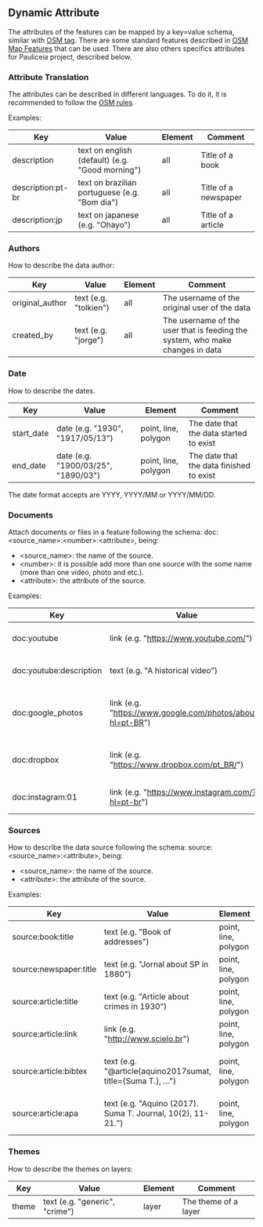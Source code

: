 ## Dynamic Attribute

The attributes of the features can be mapped by a key=value schema, similar with [OSM tag](http://wiki.openstreetmap.org/wiki/Tags).
There are some standard features described in [OSM Map Features](http://wiki.openstreetmap.org/wiki/Map_Features) that can be used.
There are also others specifics attributes for Pauliceia project, described below.


### Attribute Translation

The attributes can be described in different languages. To do it, it is recommended to follow the [OSM rules](http://wiki.openstreetmap.org/wiki/Wiki_Translation).

Examples:

| Key                            | Value                                                        | Element                   | Comment                                       |
| ------------------------------ | ------------------------------------------------------------ | ------------------------- | --------------------------------------------- |
| description                    | text on english (default) (e.g. "Good morning")              | all                       | Title of a book                               |
| description:pt-br              | text on brazilian portuguese (e.g. "Bom dia")                | all                       | Title of a newspaper                          |
| description:jp                 | text on japanese (e.g. "Ohayo")                              | all                       | Title of a article                            |


### Authors

How to describe the data author:

| Key                            | Value                               | Element                   | Comment                                                                          |
| ------------------------------ | ----------------------------------- | ------------------------- | -------------------------------------------------------------------------------- |
| original_author                | text (e.g. "tolkien")               | all                       | The username of the original user of the data                                    |
| created_by                     | text (e.g. "jorge")                 | all                       | The username of the user that is feeding the system, who make changes in data    |


### Date

How to describe the dates.

| Key                            | Value                               | Element                   | Comment                                                      |
| ------------------------------ | ----------------------------------- | ------------------------- | ------------------------------------------------------------ |
| start_date                     | date (e.g. "1930", "1917/05/13")    | point, line, polygon      | The date that the data started to exist                      |
| end_date                       | date (e.g. "1900/03/25", "1890/03") | point, line, polygon      | The date that the data finished to exist                     |

The date format accepts are YYYY, YYYY/MM or YYYY/MM/DD.


### Documents

Attach documents or files in a feature following the schema: doc:<source_name>:\<number>:\<attribute>, being:
- <source_name>: the name of the source.
- \<number>: it is possible add more than one source with the some name (more than one video, photo and etc.).
- \<attribute>: the attribute of the source.

Examples:

| Key                            | Value                                                             | Element                   | Comment                                            |
| ------------------------------ | ----------------------------------------------------------------- | ------------------------- | -------------------------------------------------- |
| doc:youtube                    | link (e.g. "https://www.youtube.com/")                            | point, line, polygon      | Web link for a video                               |
| doc:youtube:description        | text (e.g. "A historical video")                                  | point, line, polygon      | A textual description of web link                  |
| doc:google_photos              | link (e.g. "https://www.google.com/photos/about/?hl=pt-BR")       | point, line, polygon      | Web link for a photos or album of photos           |
| doc:dropbox                    | link (e.g. "https://www.dropbox.com/pt_BR/")                      | point, line, polygon      | Web link for a dropbox repository                  |
| doc:instagram:01               | link (e.g. "https://www.instagram.com/?hl=pt-br")                 | point, line, polygon      | The first web link for a photo                     |


### Sources

How to describe the data source following the schema: source:<source_name>:\<attribute>, being:
- <source_name>: the name of the source.
- \<attribute>: the attribute of the source.

Examples:

| Key                            | Value                                                        | Element                   | Comment                                       |
| ------------------------------ | ------------------------------------------------------------ | ------------------------- | --------------------------------------------- |
| source\:book:title             | text (e.g. "Book of addresses")                              | point, line, polygon      | Title of a book                               |
| source\:newspaper:title        | text (e.g. "Jornal about SP in 1880")                        | point, line, polygon      | Title of a newspaper                          |
| source:article:title           | text (e.g. "Article about crimes in 1930")                   | point, line, polygon      | Title of a article                            |
| source:article:link            | link (e.g. "http://www.scielo.br")                           | point, line, polygon      | Web link of a article                         |
| source:article:bibtex          | text (e.g. "@article{aquino2017sumat, title={Suma T.}, ...") | point, line, polygon      | Reference of the article on Bibtex            |
| source:article:apa             | text (e.g. "Aquino (2017). Suma T. Journal, 10(2), 11-21.")  | point, line, polygon      | Reference of the article on APA               |


### Themes

How to describe the themes on layers:

| Key                            | Value                               | Element                   | Comment                                                      |
| ------------------------------ | ----------------------------------- | ------------------------- | ------------------------------------------------------------ |
| theme                          | text (e.g. "generic", "crime")      | layer                     | The theme of a layer                                         |


<!-- ### Map vectorization -->

<!-- How to describe when the data is provide by map vectorization: -->

<!-- | Key                            | Value                               | Element                   | Comment                                                      | -->
<!-- | ------------------------------ | ----------------------------------- | ------------------------- | ------------------------------------------------------------ | -->
<!-- | map_vectorization              | boolean (e.g. "true" or "false")    | line, polygon             | If the data was created by a map vectorization               | -->
